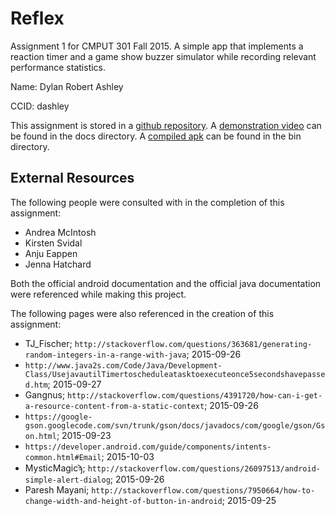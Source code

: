 # Reflex

Assignment 1 for CMPUT 301 Fall 2015. A simple app that implements a reaction timer and a game show buzzer simulator while recording relevant performance statistics.

Name: Dylan Robert Ashley

CCID: dashley

This assignment is stored in a [github repository](https://github.com/dylan-ashley/Reflex.git). A [demonstration video](https://github.com/dylan-ashley/Reflex/blob/master/doc/demo.mp4) can be found in the docs directory. A [compiled apk](https://github.com/dylan-ashley/Reflex/blob/master/bin/app-release.apk) can be found in the bin directory.

## External Resources

The following people were consulted with in the completion of this assignment:

- Andrea McIntosh
- Kirsten Svidal
- Anju Eappen
- Jenna Hatchard

Both the official android documentation and the official java documentation were referenced while making this project.

The following pages were also referenced in the creation of this assignment:
- TJ\_Fischer; `http://stackoverflow.com/questions/363681/generating-random-integers-in-a-range-with-java`; 2015-09-26
- `http://www.java2s.com/Code/Java/Development-Class/UsejavautilTimertoscheduleatasktoexecuteonce5secondshavepassed.htm`; 2015-09-27
- Gangnus; `http://stackoverflow.com/questions/4391720/how-can-i-get-a-resource-content-from-a-static-context`; 2015-09-26
- `https://google-gson.googlecode.com/svn/trunk/gson/docs/javadocs/com/google/gson/Gson.html`; 2015-09-23
- `https://developer.android.com/guide/components/intents-common.html#Email`; 2015-10-03
- MysticMagicϡ; `http://stackoverflow.com/questions/26097513/android-simple-alert-dialog`; 2015-09-26
- Paresh Mayani; `http://stackoverflow.com/questions/7950664/how-to-change-width-and-height-of-button-in-android`; 2015-09-25
